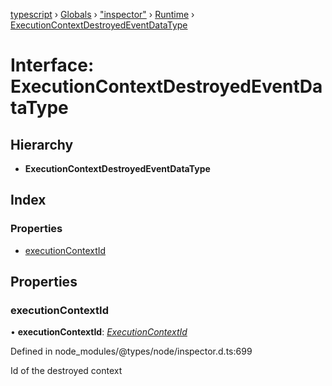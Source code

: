 [typescript](../README.md) › [Globals](../globals.md) › ["inspector"](../modules/_inspector_.md) › [Runtime](../modules/_inspector_.runtime.md) › [ExecutionContextDestroyedEventDataType](_inspector_.runtime.executioncontextdestroyedeventdatatype.md)

# Interface: ExecutionContextDestroyedEventDataType

## Hierarchy

* **ExecutionContextDestroyedEventDataType**

## Index

### Properties

* [executionContextId](_inspector_.runtime.executioncontextdestroyedeventdatatype.md#executioncontextid)

## Properties

###  executionContextId

• **executionContextId**: *[ExecutionContextId](../modules/_inspector_.runtime.md#executioncontextid)*

Defined in node_modules/@types/node/inspector.d.ts:699

Id of the destroyed context
